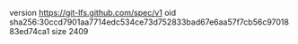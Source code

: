 version https://git-lfs.github.com/spec/v1
oid sha256:30ccd7901aa7714edc534ce73d752833bad67e6aa57f7cb56c9701883ed74ca1
size 2409
